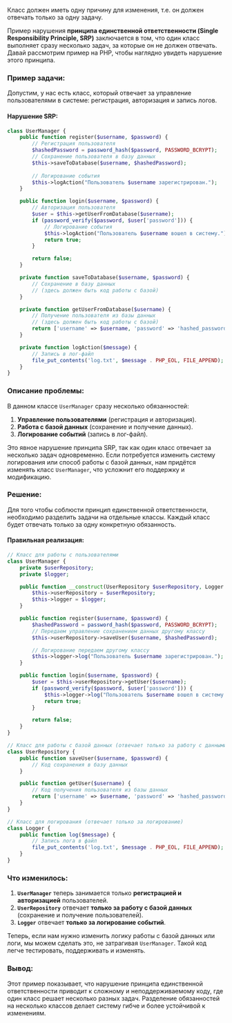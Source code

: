 
Класс должен иметь одну причину для изменения, т.е. он должен отвечать только за одну задачу.

Пример нарушения **принципа единственной ответственности (Single Responsibility Principle, SRP)** заключается в том, что один класс выполняет сразу несколько задач, за которые он не должен отвечать. Давай рассмотрим пример на PHP, чтобы наглядно увидеть нарушение этого принципа.

### Пример задачи:

Допустим, у нас есть класс, который отвечает за управление пользователями в системе: регистрация, авторизация и запись логов.

#### Нарушение SRP:

```PHP
class UserManager {
    public function register($username, $password) {
        // Регистрация пользователя
        $hashedPassword = password_hash($password, PASSWORD_BCRYPT);
        // Сохранение пользователя в базу данных
        $this->saveToDatabase($username, $hashedPassword);
        
        // Логирование события
        $this->logAction("Пользователь $username зарегистрирован.");
    }

    public function login($username, $password) {
        // Авторизация пользователя
        $user = $this->getUserFromDatabase($username);
        if (password_verify($password, $user['password'])) {
            // Логирование события
            $this->logAction("Пользователь $username вошел в систему.");
            return true;
        }

        return false;
    }

    private function saveToDatabase($username, $password) {
        // Сохранение в базу данных
        // (здесь должен быть код работы с базой)
    }

    private function getUserFromDatabase($username) {
        // Получение пользователя из базы данных
        // (здесь должен быть код работы с базой)
        return ['username' => $username, 'password' => 'hashed_password'];
    }

    private function logAction($message) {
        // Запись в лог-файл
        file_put_contents('log.txt', $message . PHP_EOL, FILE_APPEND);
    }
}
```

### Описание проблемы:

В данном классе `UserManager` сразу несколько обязанностей:

1. **Управление пользователями** (регистрация и авторизация).
2. **Работа с базой данных** (сохранение и получение данных).
3. **Логирование событий** (запись в лог-файл).

Это явное нарушение принципа SRP, так как один класс отвечает за несколько задач одновременно. Если потребуется изменить систему логирования или способ работы с базой данных, нам придётся изменять класс `UserManager`, что усложнит его поддержку и модификацию.

### Решение:

Для того чтобы соблюсти принцип единственной ответственности, необходимо разделить задачи на отдельные классы. Каждый класс будет отвечать только за одну конкретную обязанность.

#### Правильная реализация:

```PHP
// Класс для работы с пользователями
class UserManager {
    private $userRepository;
    private $logger;

    public function __construct(UserRepository $userRepository, Logger $logger) {
        $this->userRepository = $userRepository;
        $this->logger = $logger;
    }

    public function register($username, $password) {
        $hashedPassword = password_hash($password, PASSWORD_BCRYPT);
        // Передаем управление сохранением данных другому классу
        $this->userRepository->saveUser($username, $hashedPassword);

        // Логирование передаем другому классу
        $this->logger->log("Пользователь $username зарегистрирован.");
    }

    public function login($username, $password) {
        $user = $this->userRepository->getUser($username);
        if (password_verify($password, $user['password'])) {
            $this->logger->log("Пользователь $username вошел в систему.");
            return true;
        }

        return false;
    }
}

// Класс для работы с базой данных (отвечает только за работу с данными)
class UserRepository {
    public function saveUser($username, $password) {
        // Код сохранения в базу данных
    }

    public function getUser($username) {
        // Код получения пользователя из базы данных
        return ['username' => $username, 'password' => 'hashed_password'];
    }
}

// Класс для логирования (отвечает только за логирование)
class Logger {
    public function log($message) {
        // Запись лога в файл
        file_put_contents('log.txt', $message . PHP_EOL, FILE_APPEND);
    }
}
```

### Что изменилось:

1. **`UserManager`** теперь занимается только **регистрацией и авторизацией** пользователей.
2. **`UserRepository`** отвечает **только за работу с базой данных** (сохранение и получение пользователей).
3. **`Logger`** отвечает **только за логирование событий**.

Теперь, если нам нужно изменить логику работы с базой данных или логи, мы можем сделать это, не затрагивая `UserManager`. Такой код легче тестировать, поддерживать и изменять.

### Вывод:

Этот пример показывает, что нарушение принципа единственной ответственности приводит к сложному и неподдерживаемому коду, где один класс решает несколько разных задач. Разделение обязанностей на несколько классов делает систему гибче и более устойчивой к изменениям.